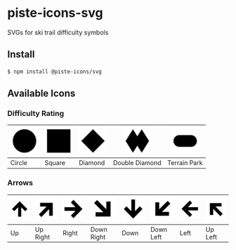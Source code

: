 # piste-icons-svg

SVGs for ski trail difficulty symbols

## Install

```bash
$ npm install @piste-icons/svg
```

## Available Icons

### Difficulty Rating

| <img alt="Circle" src="circle.svg" width="64px"> | <img alt="Square" src="square.svg" width="64px"> | <img alt="Diamond" src="diamond.svg" width="64px"> | <img alt="Double Diamond" src="double_diamond.svg" width="64px"> | <img alt="Terrain Park" src="terrain_park.svg" width="64px"> |
| - | - | - | - | - |
| Circle | Square | Diamond | Double Diamond | Terrain Park |

### Arrows

| <img alt="Up Arrow" src="arrow_up.svg" width="64px"> | <img alt="Up Right Arrow" src="arrow_up_right.svg" width="64px"> | <img alt="Right Arrow" src="arrow_right.svg" width="64px"> | <img alt="Down Right Arrow" src="arrow_down_right.svg" width="64px"> | <img alt="Down Arrow" src="arrow_down.svg" width="64px"> | <img alt="Down Left Arrow" src="arrow_down_left.svg" width="64px"> | <img alt="Left Arrow" src="arrow_left.svg" width="64px"> | <img alt="Up Left Arrow" src="arrow_up_left.svg" width="64px"> |
| - | - | - | - | - | - | - | - |
| Up | Up Right | Right | Down Right | Down | Down Left | Left | Up Left |
